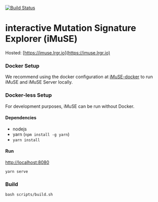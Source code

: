 [![Build Status](https://travis-ci.org/lrgr/mutation-signature-explorer.svg?branch=master)](https://travis-ci.org/lrgr/mutation-signature-explorer)

# interactive Mutation Signature Explorer (iMuSE)

Hosted: [https://imuse.lrgr.io](https://imuse.lrgr.io)

### Docker Setup
We recommend using the docker configuration at [iMuSE-docker](https://github.com/lrgr/imuse-docker) to run iMuSE and iMuSE Server locally.

### Docker-less Setup
For development purposes, iMuSE can be run without Docker.

#### Dependencies
- nodejs
- yarn (`npm install -g yarn`)
- `yarn install`

#### Run
[http://localhost:8080](http://localhost:8080)
```
yarn serve
```

### Build
```
bash scripts/build.sh
```